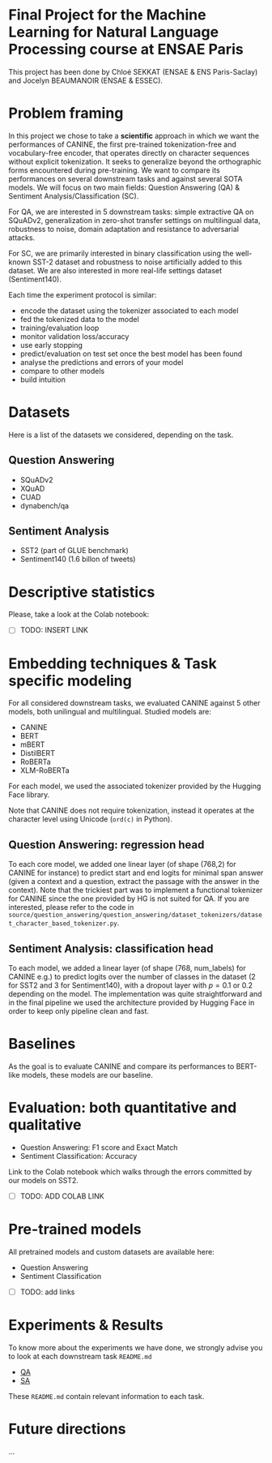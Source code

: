 # Final Project for the Machine Learning for Natural Language Processing course at ENSAE Paris

This project has been done by Chloé SEKKAT (ENSAE \& ENS Paris-Saclay) and Jocelyn BEAUMANOIR (ENSAE \& ESSEC).  

# Problem framing

In this project we chose to take a **scientific** approach in which we want the performances of CANINE, the first pre-trained 
tokenization-free and vocabulary-free encoder, that operates directly on character sequences without explicit tokenization.
It seeks to generalize beyond the orthographic forms encountered during pre-training. We want to compare its performances
on several downstream tasks and against several SOTA models. We will focus on two main fields: Question Answering (QA) \& 
Sentiment Analysis/Classification (SC). 

For QA, we are interested in 5 downstream tasks: simple extractive QA on SQuADv2, generalization in zero-shot transfer
settings on multilingual data, robustness to noise, domain adaptation and resistance to adversarial attacks.

For SC, we are primarily interested in binary classification using the well-known SST-2 dataset and robustness to noise 
artificially added to this dataset. We are also interested in more real-life settings dataset (Sentiment140).

Each time the experiment protocol is similar: 

- encode the dataset using the tokenizer associated to each model
- fed the tokenized data to the model
- training/evaluation loop
- monitor validation loss/accuracy
- use early stopping
- predict/evaluation on test set once the best model has been found
- analyse the predictions and errors of your model
- compare to other models
- build intuition

# Datasets

Here is a list of the datasets we considered, depending on the task.

## Question Answering

- SQuADv2
- XQuAD
- CUAD
- dynabench/qa

## Sentiment Analysis

- SST2 (part of GLUE benchmark)
- Sentiment140 (1.6 billon of tweets)

# Descriptive statistics

Please, take a look at the Colab notebook: 

- [ ] TODO: INSERT LINK

# Embedding techniques \& Task specific modeling

For all considered downstream tasks, we evaluated CANINE against 5 other models, both unilingual and multilingual. Studied
models are:

- CANINE
- BERT
- mBERT
- DistilBERT
- RoBERTa
- XLM-RoBERTa

For each model, we used the associated tokenizer provided by the Hugging Face library. 

Note that CANINE does not require tokenization, instead it operates at the character level using Unicode (``ord(c)``
in Python).

## Question Answering: regression head

To each core model, we added one linear layer (of shape (768,2) for CANINE for instance) to predict start and end logits 
for minimal span answer (given a context and a question, extract the passage with the answer in the context). Note that
the trickiest part was to implement a functional tokenizer for CANINE since the one provided by HG is not suited for QA.
If you are interested, please refer to the code in ``source/question_answering/question_answering/dataset_tokenizers/dataset_character_based_tokenizer.py``.

## Sentiment Analysis: classification head

To each model, we added a linear layer (of shape (768, num_labels) for CANINE e.g.) to predict logits over the number of 
classes in the dataset (2 for SST2 and 3 for Sentiment140), with a dropout layer with $p=0.1$ or $0.2$ depending on the 
model. The implementation was quite straightforward and in the final pipeline we used the architecture provided by
Hugging Face in order to keep only pipeline clean and fast.

# Baselines

As the goal is to evaluate CANINE and compare its performances to BERT-like models, these models are our baseline.

# Evaluation: both quantitative and qualitative

- Question Answering: F1 score and Exact Match
- Sentiment Classification: Accuracy

Link to the Colab notebook which walks through the errors committed by our models on SST2.

- [ ] TODO: ADD COLAB LINK

# Pre-trained models

All pretrained models and custom datasets are available here:

- Question Answering
- Sentiment Classification 

- [ ] TODO: add links

# Experiments \& Results

To know more about the experiments we have done, we strongly advise you to look at each downstream task ``README.md``

- [QA](https://github.com/chloeskt/nlp_ensae/blob/main/source/question_answering/README.md)
- [SA](https://github.com/chloeskt/nlp_ensae/blob/main/source/sentiment_analysis/README.md)

These ``README.md`` contain relevant information to each task. 

# Future directions

...
